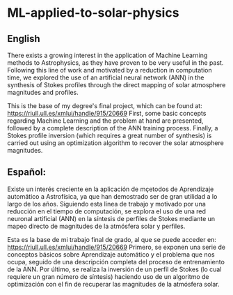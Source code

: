 # ML-applied-to-solar-physics

## English
There exists a growing interest in the application of Machine Learning methods to Astrophysics, as they have proven to be very useful in the past. Following this line of work and motivated by a reduction in computation time, we explored the use of an artificial neural network (ANN) in the synthesis of Stokes profiles through the direct mapping of solar atmosphere magnitudes and profiles. 

This is the base of my degree's final project, which can be found at: https://riull.ull.es/xmlui/handle/915/20669
First, some basic concepts regarding Machine Learning and the problem at hand are presented, followed by a complete description of the ANN training process. Finally, a Stokes profile inversion (which requires a great number of synthesis) is carried out using an optimization algorithm to recover the solar atmosphere magnitudes.


## Español:
Existe un interés creciente en la aplicación de mçetodos de Aprendizaje automático a Astrofísica, ya que han demostrado ser de gran utilidad a lo largo de los años. Siguiendo esta línea de trabajo y motivado por una reducción en el tiempo de computación, se explora el uso de una red neuronal artificial (ANN) en la síntesis de perfiles de Stokes mediante un mapeo directo de magnitudes de la atmósfera solar y perfiles. 

Esta es la base de mi trabajo final de grado, al que se puede acceder en: https://riull.ull.es/xmlui/handle/915/20669
Primero, se exponen una serie de conceptos básicos sobre Aprendizaje automático y el problema que nos ocupa, seguido de una descripción completa del proceso de entrenamiento de la ANN. Por último, se realiza la inversión de un perfil de Stokes (lo cual requiere un gran número de síntesis) haciendo uso de un algoritmo de optimización con el fin de recuperar las magnitudes de la atmósfera solar.
